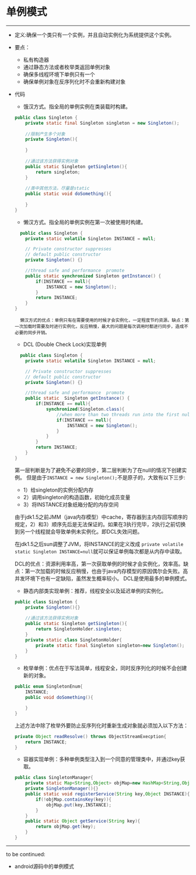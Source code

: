 # 单例模式
---

* 定义:确保一个类只有一个实例，并且自动实例化为系统提供这个实例。
* 要点：
    * 私有构造器
    * 通过静态方法或者枚举类返回单例对象
    * 确保多线程环境下单例只有一个
    * 确保单例对象在反序列化时不会重新构建对象
* 代码
    * 饿汉方式。指全局的单例实例在类装载时构建。
    ```java
    public class Singleton {
        private static final Singleton singleton = new Singleton();
        
        //限制产生多个对象
        private Singleton(){
            
        }
        
        //通过该方法获得实例对象
        public static Singleton getSingleton(){
            return singleton;
        }
        
        //类中其他方法，尽量是static
        public static void doSomething(){
            
        }
    }
    ```
    * 懒汉方式。指全局的单例实例在第一次被使用时构建。
    ```java
      public class Singleton {
        private static volatile Singleton INSTANCE = null;
    
        // Private constructor suppresses 
        // default public constructor
        private Singleton() {}
    
        //thread safe and performance  promote 
        public static synchronized Singleton getInstance() {
            if(INSTANCE == null){
                INSTANCE = new Singleton();
            }
            return INSTANCE;
        }
    }
    ```
        懒汉方式的优点：单例只有在需要使用的时候才会实例化，一定程度节约资源。缺点：第一次加载时需要及时进行实例化，反应稍慢，最大的问题是每次调用时都进行同步，造成不必要的同步开销。
    * DCL (Double Check Lock)实现单例
    ```java
      public class Singleton {
        private static volatile Singleton INSTANCE = null;
    
        // Private constructor suppresses 
        // default public constructor
        private Singleton() {}
    
        //thread safe and performance  promote 
        public static  Singleton getInstance() {
            if(INSTANCE == null){
                synchronized(Singleton.class){
                    //when more than two threads run into the first null check same time, to avoid instanced more than one time, it needs to be checked again.
                    if(INSTANCE == null){ 
                        INSTANCE = new Singleton();
                    }
                } 
            }
            return INSTANCE;
        }
    }
    ```
    第一层判断是为了避免不必要的同步，第二层判断为了在null的情况下创建实例。
    但是由于`INSTANCE = new Singleton();`不是原子的，大致有以下三步:       
    * 1）给singleton的实例分配内存
    * 2）调用singleton的构造函数，初始化成员变量
    * 3）将INSTANCE对象纸箱分配的内存空间
    
    由于jdk1.5之前JMM（java内存模型）中cache，寄存器到主内存回写顺序的规定，2）和3）顺序先后是无法保证的。如果在3执行完毕，2执行之前切换到另一个线程就会导致单例未实例化。即DCL失效问题。

    在jdk1.5之后sun调整了JVM，将INSTANCE的定义改成 `private volatile static Singleton INSTANCE=null`就可以保证单例每次都是从内存中读取。

    DCL的优点：资源利用率高，第一次获取单例的时候才会实例化，效率高。缺点：第一次加载的时候反应稍慢，也由于java内存模型的原因偶尔会失败。高并发环境下也有一定缺陷，虽然发生概率较小。
    DCL是使用最多的单例模式。
    * 静态内部类实现单例：推荐，线程安全以及延迟单例的实例化。
    ```java
    public class Singleton {
        private Singleton(){}
        
        //通过该方法获得实例对象
        public static Singleton getSingleton(){
            return SingletonHolder.singleton;
        }
        private static class SingletonHolder{
            private static final Singleton singleton=new Singleton();
        }
    }
    ```
    * 枚举单例：优点在于写法简单，线程安全，同时反序列化的时候不会创建新的对象。
    ```java
    public enum SingletonEnum{
        INSTANCE;
        public void doSomething(){

        }
    }
    ```
    上述方法中除了枚举外要防止反序列化时重新生成对象就必须加入以下方法：
    ```java
    private Object readResolve() throws ObjectStreamExecption{
        return INSTANCE;
    }
    ```
    * 容器实现单例：多种单例类型注入到一个同意的管理类中，并通过key获取。
    ```java
    public class SingletonManager{
        private static Map<String,Object> objMap=new HashMap<String,Object>();
        private SingletonManager(){}
        public static void registerService(String key,Object INSTANCE){
            if(!objMap.containsKey(key)){
                objMap.put(key,INSTANCE);
            }
        }
        public static Object getService(String key){
            return objMap.get(key);
        }
    }
    ```

---

to be continued:

* android源码中的单例模式